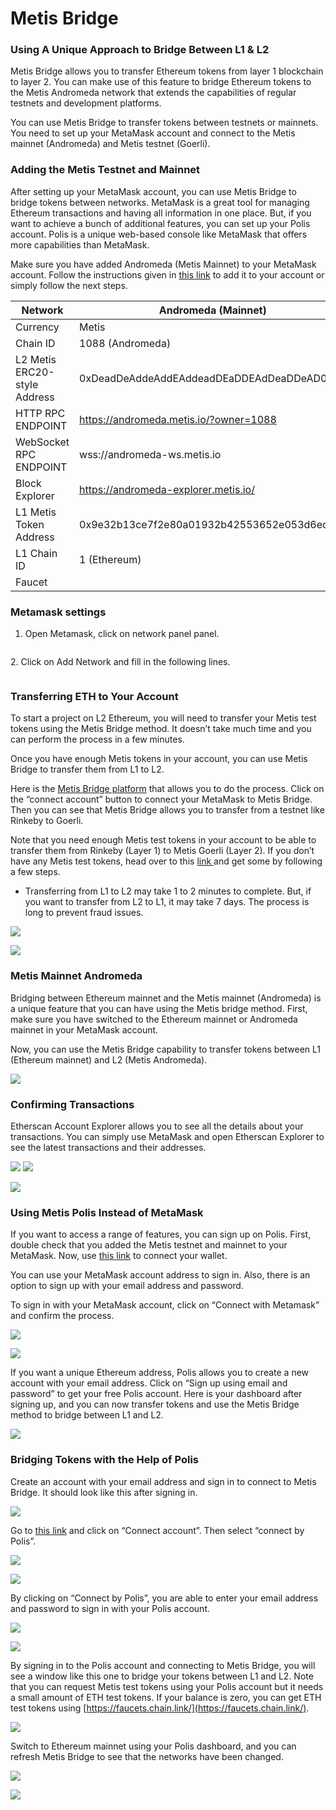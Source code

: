 # Metis Bridge

### Using A Unique Approach to Bridge Between L1 & L2

Metis Bridge allows you to transfer Ethereum tokens from layer 1 blockchain to layer 2. You can make use of this feature to bridge Ethereum tokens to the Metis Andromeda network that extends the capabilities of regular testnets and development platforms.

You can use Metis Bridge to transfer tokens between testnets or mainnets. You need to set up your MetaMask account and connect to the Metis mainnet (Andromeda) and Metis testnet (Goerli).

### Adding the Metis Testnet and Mainnet <a href="#_91qdkyrnmc0i" id="_91qdkyrnmc0i"></a>

After setting up your MetaMask account, you can use Metis Bridge to bridge tokens between networks. MetaMask is a great tool for managing Ethereum transactions and having all information in one place. But, if you want to achieve a bunch of additional features, you can set up your Polis account. Polis is a unique web-based console like MetaMask that offers more capabilities than MetaMask.

Make sure you have added Andromeda (Metis Mainnet) to your MetaMask account. Follow the instructions given in [this link](../resources/metamask-setting-how-to-connect-your-metamask-crypto-wallet-to-metis-platform.md) to add it to your account or simply follow the next steps.

| Network                      | **Andromeda (Mainnet)**                    | **Goerli (Testnet)**                       |
| ---------------------------- | ------------------------------------------ | ------------------------------------------ |
| Currency                     | Metis                                      | tMetis                                     |
| Chain ID                     | 1088 (Andromeda)                           | 599 (Goerli)                               |
| L2 Metis ERC20-style Address | 0xDeadDeAddeAddEAddeadDEaDDEAdDeaDDeAD0000 | 0xDeadDeAddeAddEAddeadDEaDDEAdDeaDDeAD0000 |
| HTTP RPC ENDPOINT            | https://andromeda.metis.io/?owner=1088     | https://goerli.gateway.metisdevops.link    |
| WebSocket RPC ENDPOINT       | wss://andromeda-ws.metis.io                | wss://goerli-ws.gateway.metisdevops.link   |
| Block Explorer               | https://andromeda-explorer.metis.io/       | https://goerli.explorer.metisdevops.link   |
| L1 Metis Token Address       | 0x9e32b13ce7f2e80a01932b42553652e053d6ed8e | 0x114f836434a9aa9ca584491e7965b16565bf5d7b |
| L1 Chain ID                  | 1 (Ethereum)                               | 5                                          |
| Faucet                       |                                            | https://goerli.faucet.metisdevops.link     |

### Metamask settings

1. Open Metamask, click on network panel panel.

<figure><img src="../.gitbook/assets/image (24).png" alt=""><figcaption></figcaption></figure>

2\. Click on Add Network and fill in the following lines.

<figure><img src="../.gitbook/assets/image (9).png" alt=""><figcaption></figcaption></figure>

### Transferring ETH to Your Account <a href="#_i16jl1t6ezgn" id="_i16jl1t6ezgn"></a>

To start a project on L2 Ethereum, you will need to transfer your Metis test tokens using the Metis Bridge method. It doesn’t take much time and you can perform the process in a few minutes.

Once you have enough Metis tokens in your account, you can use Metis Bridge to transfer them from L1 to L2.

Here is the [Metis Bridge platform](https://bridge.metis.io/) that allows you to do the process. Click on the “connect account” button to connect your MetaMask to Metis Bridge. Then you can see that Metis Bridge allows you to transfer from a testnet like Rinkeby to Goerli.

Note that you need enough Metis test tokens in your account to be able to transfer them from Rinkeby (Layer 1) to Metis Goerli (Layer 2). If you don’t have any Metis test tokens, head over to this [link ](../get-started/getting-test-tokens.md)and get some by following a few steps.

* Transferring from L1 to L2 may take 1 to 2 minutes to complete. But, if you want to transfer from L2 to L1, it may take 7 days. The process is long to prevent fraud issues.

![](<../.gitbook/assets/3 (9) (1)>)

![](<../.gitbook/assets/4 (7)>)

### Metis Mainnet Andromeda <a href="#_1r37mz9ztkti" id="_1r37mz9ztkti"></a>

Bridging between Ethereum mainnet and the Metis mainnet (Andromeda) is a unique feature that you can have using the Metis bridge method. First, make sure you have switched to the Ethereum mainnet or Andromeda mainnet in your MetaMask account.

Now, you can use the Metis Bridge capability to transfer tokens between L1 (Ethereum mainnet) and L2 (Metis Andromeda).

![](<../.gitbook/assets/5 (8)>)

### Confirming Transactions <a href="#_lt9hjy8p67ci" id="_lt9hjy8p67ci"></a>

Etherscan Account Explorer allows you to see all the details about your transactions. You can simply use MetaMask and open Etherscan Explorer to see the latest transactions and their addresses.

![](<../.gitbook/assets/6 (5) (1)>) ![](<../.gitbook/assets/7 (6) (1)>)

![](<../.gitbook/assets/8 (12)>)

### Using Metis Polis Instead of MetaMask <a href="#_a4wc70ctrzz1" id="_a4wc70ctrzz1"></a>

If you want to access a range of features, you can sign up on Polis. First, double check that you added the Metis testnet and mainnet to your MetaMask. Now, use [this link](https://polis.metis.io/#/login) to connect your wallet.

You can use your MetaMask account address to sign in. Also, there is an option to sign up with your email address and password.

To sign in with your MetaMask account, click on “Connect with Metamask” and confirm the process.

![](<../.gitbook/assets/9 (12) (1)>)

![](<../.gitbook/assets/10 (2)>)

If you want a unique Ethereum address, Polis allows you to create a new account with your email address. Click on “Sign up using email and password” to get your free Polis account. Here is your dashboard after signing up, and you can now transfer tokens and use the Metis Bridge method to bridge between L1 and L2.

![](<../.gitbook/assets/11 (5) (1)>)

### Bridging Tokens with the Help of Polis <a href="#_g81rlo9g5ojj" id="_g81rlo9g5ojj"></a>

Create an account with your email address and sign in to connect to Metis Bridge. It should look like this after signing in.

![](<../.gitbook/assets/12 (7)>)

Go to [this link](https://bridge.metis.io/home) and click on “Connect account”. Then select “connect by Polis”.

![](<../.gitbook/assets/13 (3)>)

![](<../.gitbook/assets/14 (4) (1)>)

By clicking on “Connect by Polis”, you are able to enter your email address and password to sign in with your Polis account.

![](<../.gitbook/assets/15 (9) (1)>)

![](<../.gitbook/assets/16 (1)>)

By signing in to the Polis account and connecting to Metis Bridge, you will see a window like this one to bridge your tokens between L1 and L2. Note that you can request Metis test tokens using your Polis account but it needs a small amount of ETH test tokens. If your balance is zero, you can get ETH test tokens using [https://faucets.chain.link/](https://faucets.chain.link/).

![](<../.gitbook/assets/17 (3) (1)>)

Switch to Ethereum mainnet using your Polis dashboard, and you can refresh Metis Bridge to see that the networks have been changed.

![](<../.gitbook/assets/18 (1)>)

![](<../.gitbook/assets/19 (10) (1)>)
